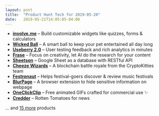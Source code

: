 ```yaml
---
layout: post
title:  "Product Hunt Tech for 2019-05-20"
date:   2019-05-21T14:05:05-04:00
---
```


* **[involve.me](https://www.producthunt.com/posts/involve-me?utm_campaign=producthunt-api&utm_medium=api&utm_source=Application%3A+Daily+Digest+RSS+%28ID%3A+3202%29)** – Build customizable widgets like quizzes, forms & calculators
* **[Wicked Ball](https://www.producthunt.com/posts/wicked-ball?utm_campaign=producthunt-api&utm_medium=api&utm_source=Application%3A+Daily+Digest+RSS+%28ID%3A+3202%29)** – A smart ball to keep your pet entertained all day long
* **[Useberry 2.0](https://www.producthunt.com/posts/useberry-2-0?utm_campaign=producthunt-api&utm_medium=api&utm_source=Application%3A+Daily+Digest+RSS+%28ID%3A+3202%29)** – User testing feedback and rich analytics in minutes
* **[Frase](https://www.producthunt.com/posts/frase?utm_campaign=producthunt-api&utm_medium=api&utm_source=Application%3A+Daily+Digest+RSS+%28ID%3A+3202%29)** – Focus on creativity, let AI do the research for your content
* **[Sheetson](https://www.producthunt.com/posts/sheetson?utm_campaign=producthunt-api&utm_medium=api&utm_source=Application%3A+Daily+Digest+RSS+%28ID%3A+3202%29)** – Google Sheet as a database with RESTful API
* **[Cheeze Wizards](https://www.producthunt.com/posts/cheeze-wizards-2?utm_campaign=producthunt-api&utm_medium=api&utm_source=Application%3A+Daily+Digest+RSS+%28ID%3A+3202%29)** – A blockchain battle royale from the CryptoKitties team
* **[Festronaut](https://www.producthunt.com/posts/festronaut?utm_campaign=producthunt-api&utm_medium=api&utm_source=Application%3A+Daily+Digest+RSS+%28ID%3A+3202%29)** – Helps festival-goers discover & review music festivals
* **[BlurPage](https://www.producthunt.com/posts/blurpage?utm_campaign=producthunt-api&utm_medium=api&utm_source=Application%3A+Daily+Digest+RSS+%28ID%3A+3202%29)** – A browser extension to hide sensitive information on webpage
* **[OneClickClip](https://www.producthunt.com/posts/oneclickclip?utm_campaign=producthunt-api&utm_medium=api&utm_source=Application%3A+Daily+Digest+RSS+%28ID%3A+3202%29)** – Free animated GIFs crafted for commercial use ✨
* **[Credder](https://www.producthunt.com/posts/credder?utm_campaign=producthunt-api&utm_medium=api&utm_source=Application%3A+Daily+Digest+RSS+%28ID%3A+3202%29)** – Rotten Tomatoes for news

… and [15 more](https://www.producthunt.com/tech) products